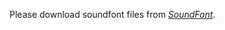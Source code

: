 Please download soundfont files from  *[SoundFont](https://drive.google.com/drive/folders/1ZwNonqFTQR1dRY0hijSMQbrLkHfJbkvW?usp=sharing)*.
